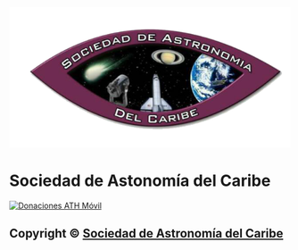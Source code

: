 ![sac-banner](/public/static/images/logo_sac_card.png)

# Sociedad de Astonomía del Caribe

[![Donaciones ATH Móvil](https://img.shields.io/static/v1?label=Donaciones-ATHMovil&message=%E2%9D%A4&link=https://athmovil.blob.core.windows.net/athmovildeeplinking/Deep-Linking/deep.html?133d0fe53fe0aee5f76f045eeebc2197b24c3664a213db7aa9d909ed1883b872)](https://athmovil.blob.core.windows.net/athmovildeeplinking/Deep-Linking/deep.html?133d0fe53fe0aee5f76f045eeebc2197b24c3664a213db7aa9d909ed1883b872)

## Copyright © [Sociedad de Astronomía del Caribe](https://sociedadastronomia.com)
